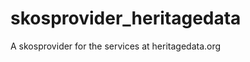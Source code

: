 skosprovider_heritagedata
=========================

A skosprovider for the services at heritagedata.org

